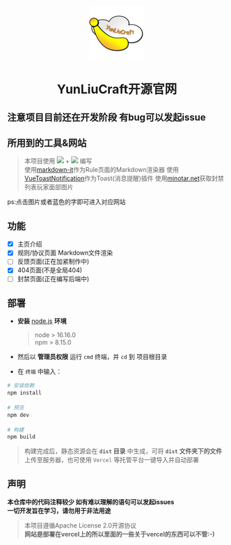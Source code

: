 <div align='center'>
<a targe='_blank' href='https://yunliucraft.cn'><img src='./src/imgs/logo.webp' width='128px' height='128px'></a>
<h1>YunLiuCraft开源官网</h1>
</div>

## 注意项目目前还在开发阶段 有bug可以发起issue

## 所用到的工具&网站
> 本项目使用 [<img src='https://img.shields.io/badge/Vue3-%234FC08D?logo=vue.js&logoColor=white'>](https://cn.vuejs.org/) + [<img src='https://img.shields.io/badge/Less-%231D365D?logo=less&logoColor=white'>](https://lesscss.org/)
 编写  
> 使用[markdown-it](https://github.com/markdown-it/markdown-it)作为Rule页面的Markdown渲染器
> 使用[VueToastNotification](https://github.com/ankurk91/vue-toast-notification)作为Toast(消息提醒)插件
> 使用[minotar.net](https://minotar.net/)获取封禁列表玩家面部图片

ps:点击图片或者蓝色的字即可进入对应网站

## 功能
- [x] 主页介绍
- [x] 规则/协议页面 Markdown文件渲染
- [ ] 反馈页面(正在加紧制作中)
- [x] 404页面(不是全局404)
- [ ] 封禁页面(正在编写后端中)

## 部署
* **安装** [node.js](https://nodejs.org/zh-cn/) **环境**

  > node > 16.16.0  
  > npm > 8.15.0
  
* 然后以 **管理员权限** 运行 `cmd` 终端，并 `cd` 到 项目根目录
* 在 `终端` 中输入：

```bash
# 安装依赖
npm install

# 预览
npm dev

# 构建
npm build
```
> 构建完成后，静态资源会在 **`dist` 目录** 中生成，可将 **`dist` 文件夹下的文件**上传至服务器，也可使用 `Vercel` 等托管平台一键导入并自动部署

## 声明

**本仓库中的代码注释较少 如有难以理解的语句可以发起issues**  
**一切开发旨在学习，请勿用于非法用途**
> 本项目遵循Apache License 2.0开源协议  
> **网站是部署在vercel上的所以里面的一些关于vercel的东西可以不管:-)**  